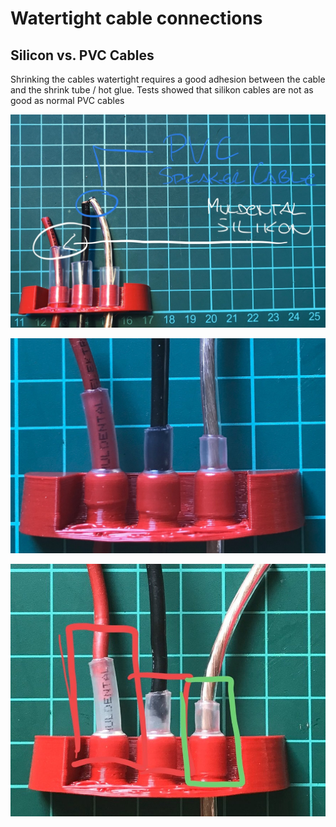 # Watertight cable connections

## Silicon vs. PVC Cables

Shrinking the cables watertight requires a good adhesion between the cable and the shrink tube / hot glue. Tests showed that silikon cables are not as good as normal PVC cables

![Muldental silicon cables vs. a normal cable with PVC](../../.gitbook/assets/cablesiliconpvc-1.jpg)

![Shrinking works good on both types](../../.gitbook/assets/cablesiliconpvc-2.jpg)

![Mechanical force dis-attached the silicon cables](../../.gitbook/assets/cablesiliconpvc-3.jpg)



